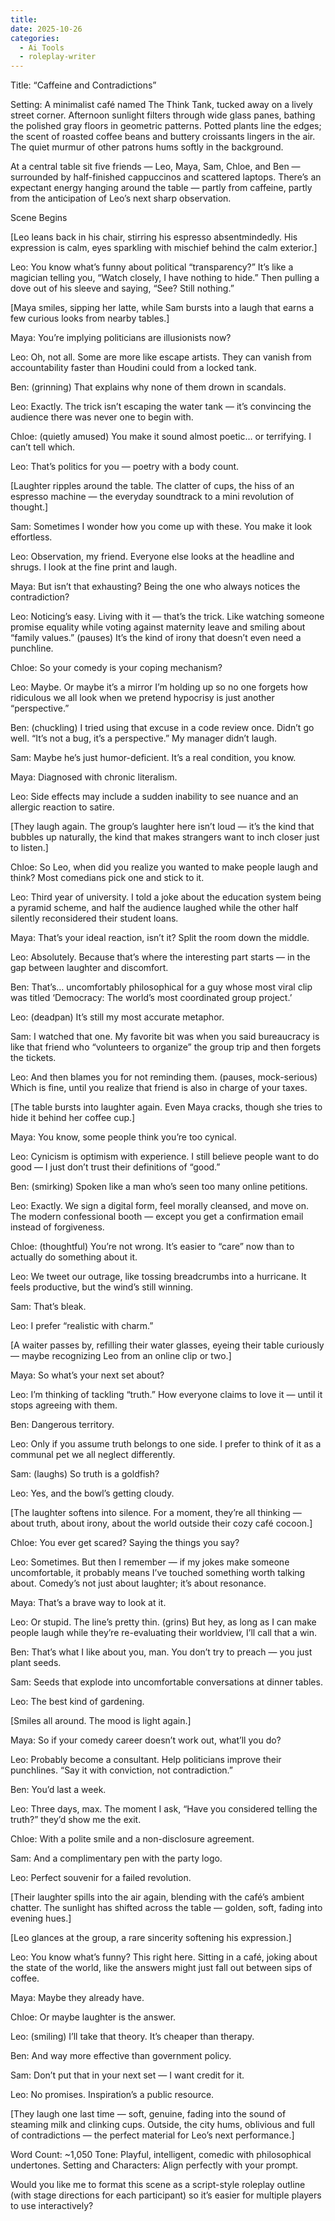 ```yaml
---
title: 
date: 2025-10-26
categories:
  - Ai Tools
  - roleplay-writer
---
```


Title: “Caffeine and Contradictions”

Setting:
A minimalist café named The Think Tank, tucked away on a lively street corner. Afternoon sunlight filters through wide glass panes, bathing the polished gray floors in geometric patterns. Potted plants line the edges; the scent of roasted coffee beans and buttery croissants lingers in the air. The quiet murmur of other patrons hums softly in the background.

At a central table sit five friends — Leo, Maya, Sam, Chloe, and Ben — surrounded by half-finished cappuccinos and scattered laptops. There’s an expectant energy hanging around the table — partly from caffeine, partly from the anticipation of Leo’s next sharp observation.

Scene Begins

[Leo leans back in his chair, stirring his espresso absentmindedly. His expression is calm, eyes sparkling with mischief behind the calm exterior.]

Leo: You know what’s funny about political “transparency?” It’s like a magician telling you, “Watch closely, I have nothing to hide.” Then pulling a dove out of his sleeve and saying, “See? Still nothing.”

[Maya smiles, sipping her latte, while Sam bursts into a laugh that earns a few curious looks from nearby tables.]

Maya: You’re implying politicians are illusionists now?

Leo: Oh, not all. Some are more like escape artists. They can vanish from accountability faster than Houdini could from a locked tank.

Ben: (grinning) That explains why none of them drown in scandals.

Leo: Exactly. The trick isn’t escaping the water tank — it’s convincing the audience there was never one to begin with.

Chloe: (quietly amused) You make it sound almost poetic… or terrifying. I can’t tell which.

Leo: That’s politics for you — poetry with a body count.

[Laughter ripples around the table. The clatter of cups, the hiss of an espresso machine — the everyday soundtrack to a mini revolution of thought.]

Sam: Sometimes I wonder how you come up with these. You make it look effortless.

Leo: Observation, my friend. Everyone else looks at the headline and shrugs. I look at the fine print and laugh.

Maya: But isn’t that exhausting? Being the one who always notices the contradiction?

Leo: Noticing’s easy. Living with it — that’s the trick. Like watching someone promise equality while voting against maternity leave and smiling about “family values.” (pauses) It’s the kind of irony that doesn’t even need a punchline.

Chloe: So your comedy is your coping mechanism?

Leo: Maybe. Or maybe it’s a mirror I’m holding up so no one forgets how ridiculous we all look when we pretend hypocrisy is just another “perspective.”

Ben: (chuckling) I tried using that excuse in a code review once. Didn’t go well. “It’s not a bug, it’s a perspective.” My manager didn’t laugh.

Sam: Maybe he’s just humor-deficient. It’s a real condition, you know.

Maya: Diagnosed with chronic literalism.

Leo: Side effects may include a sudden inability to see nuance and an allergic reaction to satire.

[They laugh again. The group’s laughter here isn’t loud — it’s the kind that bubbles up naturally, the kind that makes strangers want to inch closer just to listen.]

Chloe: So Leo, when did you realize you wanted to make people laugh and think? Most comedians pick one and stick to it.

Leo: Third year of university. I told a joke about the education system being a pyramid scheme, and half the audience laughed while the other half silently reconsidered their student loans.

Maya: That’s your ideal reaction, isn’t it? Split the room down the middle.

Leo: Absolutely. Because that’s where the interesting part starts — in the gap between laughter and discomfort.

Ben: That’s… uncomfortably philosophical for a guy whose most viral clip was titled ‘Democracy: The world’s most coordinated group project.’

Leo: (deadpan) It’s still my most accurate metaphor.

Sam: I watched that one. My favorite bit was when you said bureaucracy is like that friend who “volunteers to organize” the group trip and then forgets the tickets.

Leo: And then blames you for not reminding them. (pauses, mock-serious) Which is fine, until you realize that friend is also in charge of your taxes.

[The table bursts into laughter again. Even Maya cracks, though she tries to hide it behind her coffee cup.]

Maya: You know, some people think you’re too cynical.

Leo: Cynicism is optimism with experience. I still believe people want to do good — I just don’t trust their definitions of “good.”

Ben: (smirking) Spoken like a man who’s seen too many online petitions.

Leo: Exactly. We sign a digital form, feel morally cleansed, and move on. The modern confessional booth — except you get a confirmation email instead of forgiveness.

Chloe: (thoughtful) You’re not wrong. It’s easier to “care” now than to actually do something about it.

Leo: We tweet our outrage, like tossing breadcrumbs into a hurricane. It feels productive, but the wind’s still winning.

Sam: That’s bleak.

Leo: I prefer “realistic with charm.”

[A waiter passes by, refilling their water glasses, eyeing their table curiously — maybe recognizing Leo from an online clip or two.]

Maya: So what’s your next set about?

Leo: I’m thinking of tackling “truth.” How everyone claims to love it — until it stops agreeing with them.

Ben: Dangerous territory.

Leo: Only if you assume truth belongs to one side. I prefer to think of it as a communal pet we all neglect differently.

Sam: (laughs) So truth is a goldfish?

Leo: Yes, and the bowl’s getting cloudy.

[The laughter softens into silence. For a moment, they’re all thinking — about truth, about irony, about the world outside their cozy café cocoon.]

Chloe: You ever get scared? Saying the things you say?

Leo: Sometimes. But then I remember — if my jokes make someone uncomfortable, it probably means I’ve touched something worth talking about. Comedy’s not just about laughter; it’s about resonance.

Maya: That’s a brave way to look at it.

Leo: Or stupid. The line’s pretty thin. (grins) But hey, as long as I can make people laugh while they’re re-evaluating their worldview, I’ll call that a win.

Ben: That’s what I like about you, man. You don’t try to preach — you just plant seeds.

Sam: Seeds that explode into uncomfortable conversations at dinner tables.

Leo: The best kind of gardening.

[Smiles all around. The mood is light again.]

Maya: So if your comedy career doesn’t work out, what’ll you do?

Leo: Probably become a consultant. Help politicians improve their punchlines. “Say it with conviction, not contradiction.”

Ben: You’d last a week.

Leo: Three days, max. The moment I ask, “Have you considered telling the truth?” they’d show me the exit.

Chloe: With a polite smile and a non-disclosure agreement.

Sam: And a complimentary pen with the party logo.

Leo: Perfect souvenir for a failed revolution.

[Their laughter spills into the air again, blending with the café’s ambient chatter. The sunlight has shifted across the table — golden, soft, fading into evening hues.]

[Leo glances at the group, a rare sincerity softening his expression.]

Leo: You know what’s funny? This right here. Sitting in a café, joking about the state of the world, like the answers might just fall out between sips of coffee.

Maya: Maybe they already have.

Chloe: Or maybe laughter is the answer.

Leo: (smiling) I’ll take that theory. It’s cheaper than therapy.

Ben: And way more effective than government policy.

Sam: Don’t put that in your next set — I want credit for it.

Leo: No promises. Inspiration’s a public resource.

[They laugh one last time — soft, genuine, fading into the sound of steaming milk and clinking cups. Outside, the city hums, oblivious and full of contradictions — the perfect material for Leo’s next performance.]

Word Count: ~1,050
Tone: Playful, intelligent, comedic with philosophical undertones.
Setting and Characters: Align perfectly with your prompt.

Would you like me to format this scene as a script-style roleplay outline (with stage directions for each participant) so it’s easier for multiple players to use interactively?